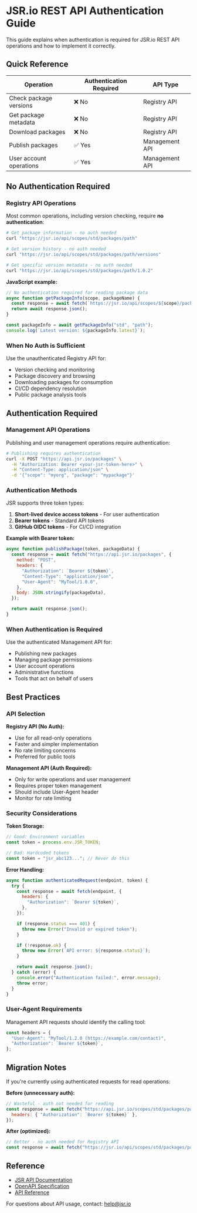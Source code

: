 # JSR.io REST API Authentication Guide

This guide explains when authentication is required for JSR.io REST API operations and how to implement it correctly.

## Quick Reference

| Operation               | Authentication Required | API Type       |
| ----------------------- | ----------------------- | -------------- |
| Check package versions  | ❌ No                   | Registry API   |
| Get package metadata    | ❌ No                   | Registry API   |
| Download packages       | ❌ No                   | Registry API   |
| Publish packages        | ✅ Yes                  | Management API |
| User account operations | ✅ Yes                  | Management API |

## No Authentication Required

### Registry API Operations

Most common operations, including version checking, require **no authentication**:

```bash
# Get package information - no auth needed
curl "https://jsr.io/api/scopes/std/packages/path"

# Get version history - no auth needed  
curl "https://jsr.io/api/scopes/std/packages/path/versions"

# Get specific version metadata - no auth needed
curl "https://jsr.io/api/scopes/std/packages/path/1.0.2"
```

**JavaScript example:**

```javascript
// No authentication required for reading package data
async function getPackageInfo(scope, packageName) {
  const response = await fetch(`https://jsr.io/api/scopes/${scope}/packages/${packageName}`);
  return await response.json();
}

const packageInfo = await getPackageInfo("std", "path");
console.log(`Latest version: ${packageInfo.latest}`);
```

### When No Auth is Sufficient

Use the unauthenticated Registry API for:

- Version checking and monitoring
- Package discovery and browsing
- Downloading packages for consumption
- CI/CD dependency resolution
- Public package analysis tools

## Authentication Required

### Management API Operations

Publishing and user management operations require authentication:

```bash
# Publishing requires authentication
curl -X POST "https://api.jsr.io/packages" \
  -H "Authorization: Bearer <your-jsr-token-here>" \
  -H "Content-Type: application/json" \
  -d '{"scope": "myorg", "package": "mypackage"}'
```

### Authentication Methods

JSR supports three token types:

1. **Short-lived device access tokens** - For user authentication
2. **Bearer tokens** - Standard API tokens
3. **GitHub OIDC tokens** - For CI/CD integration

**Example with Bearer token:**

```javascript
async function publishPackage(token, packageData) {
  const response = await fetch("https://api.jsr.io/packages", {
    method: "POST",
    headers: {
      "Authorization": `Bearer ${token}`,
      "Content-Type": "application/json",
      "User-Agent": "MyTool/1.0.0",
    },
    body: JSON.stringify(packageData),
  });

  return await response.json();
}
```

### When Authentication is Required

Use the authenticated Management API for:

- Publishing new packages
- Managing package permissions
- User account operations
- Administrative functions
- Tools that act on behalf of users

## Best Practices

### API Selection

**Registry API (No Auth):**

- Use for all read-only operations
- Faster and simpler implementation
- No rate limiting concerns
- Preferred for public tools

**Management API (Auth Required):**

- Only for write operations and user management
- Requires proper token management
- Should include User-Agent header
- Monitor for rate limiting

### Security Considerations

**Token Storage:**

```javascript
// Good: Environment variables
const token = process.env.JSR_TOKEN;

// Bad: Hardcoded tokens
const token = "jsr_abc123..."; // Never do this
```

**Error Handling:**

```javascript
async function authenticatedRequest(endpoint, token) {
  try {
    const response = await fetch(endpoint, {
      headers: {
        "Authorization": `Bearer ${token}`,
      },
    });

    if (response.status === 401) {
      throw new Error("Invalid or expired token");
    }

    if (!response.ok) {
      throw new Error(`API error: ${response.status}`);
    }

    return await response.json();
  } catch (error) {
    console.error("Authentication failed:", error.message);
    throw error;
  }
}
```

### User-Agent Requirements

Management API requests should identify the calling tool:

```javascript
const headers = {
  "User-Agent": "MyTool/1.2.0 (https://example.com/contact)",
  "Authorization": `Bearer ${token}`,
};
```

## Migration Notes

If you're currently using authenticated requests for read operations:

**Before (unnecessary auth):**

```javascript
// Wasteful - auth not needed for reading
const response = await fetch("https://api.jsr.io/scopes/std/packages/path", {
  headers: { "Authorization": `Bearer ${token}` },
});
```

**After (optimized):**

```javascript
// Better - no auth needed for Registry API
const response = await fetch("https://jsr.io/api/scopes/std/packages/path");
```

## Reference

- [JSR API Documentation](https://jsr.io/docs/api)
- [OpenAPI Specification](https://api.jsr.io/.well-known/openapi)
- [API Reference](https://jsr.io/docs/api-reference)

For questions about API usage, contact: help@jsr.io
